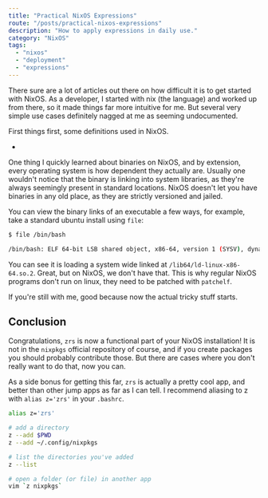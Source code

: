 ```yaml
---
title: "Practical NixOS Expressions"
route: "/posts/practical-nixos-expressions"
description: "How to apply expressions in daily use."
category: "NixOS"
tags:
  - "nixos"
  - "deployment"
  - "expressions"
---
```


There sure are a lot of articles out there on how difficult it is to get started with NixOS. As a developer, I started with nix (the language) and worked up from there, so it made things far more intuitive for me. But several very simple use cases definitely nagged at me as seeming undocumented.

First things first, some definitions used in NixOS.

-

One thing I quickly learned about binaries on NixOS, and by extension, every operating system is how dependent they actually are. Usually one wouldn't notice that the binary is linking into system libraries, as they're always seemingly present in standard locations. NixOS doesn't let you have binaries in any old place, as they are strictly versioned and jailed.

You can view the binary links of an executable a few ways, for example, take a standard ubuntu install using `file`:

```bash
$ file /bin/bash

/bin/bash: ELF 64-bit LSB shared object, x86-64, version 1 (SYSV), dynamically linked, interpreter /lib64/ld-linux-x86-64.so.2, for GNU/Linux 3.2.0, BuildID[sha1]=12f73d7a8e226c663034529c8dd20efec22dde54, strippedfile /bin/bash
```

You can see it is loading a system wide linked at `/lib64/ld-linux-x86-64.so.2`. Great, but on NixOS, we don't have that. This is why regular NixOS programs don't run on linux, they need to be patched with `patchelf`.

If you're still with me, good because now the actual tricky stuff starts.



## Conclusion

Congratulations, `zrs` is now a functional part of your NixOS installation! It is not in the `nixpkgs` official repository of course, and if you create packages you should probably contribute those. But there are cases where you don't really want to do that, now you can.

As a side bonus for getting this far, `zrs` is actually a pretty cool app, and better than other jump apps as far as I can tell. I recommend aliasing to z with `alias z='zrs'` in your `.bashrc`.

``` bash
alias z='zrs'

# add a directory
z --add $PWD
z --add ~/.config/nixpkgs

# list the directories you've added
z --list

# open a folder (or file) in another app
vim `z nixpkgs`
```
